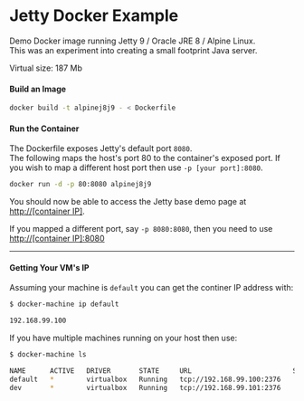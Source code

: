 
# Jetty Docker Example

Demo Docker image running Jetty 9 / Oracle JRE 8 / Alpine Linux.   
This was an experiment into creating a small footprint Java server.

Virtual size: 187 Mb


#### Build an Image

```bash
docker build -t alpinej8j9 - < Dockerfile
```

#### Run the Container

The Dockerfile exposes Jetty's default port `8080`.   
The following maps the host's port 80 to the container's exposed port. If you wish to map a different host port then use `-p [your port]:8080`.

```bash
docker run -d -p 80:8080 alpinej8j9
```

You should now be able to access the Jetty base demo page at [http://[container IP]](http://0.0.0.0).

If you mapped a different port, say `-p 8080:8080`, then you need to use [http://[container IP]:8080](http://0.0.0.0:8080)

---

#### Getting Your VM's IP

Assuming your machine is `default` you can get the continer IP address with:

```bash
$ docker-machine ip default

192.168.99.100
```

If you have multiple machines running on your host then use:

```bash
$ docker-machine ls

NAME      ACTIVE   DRIVER       STATE     URL                         SWARM
default   *        virtualbox   Running   tcp://192.168.99.100:2376
dev       *        virtualbox   Running   tcp://192.168.99.101:2376
```